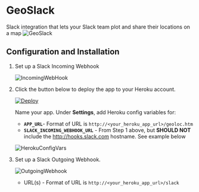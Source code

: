 # GeoSlack
Slack integration that lets your Slack team plot and share their locations on a map
![GeoSlack](https://jfqcza.bn1301.livefilestore.com/y3pQJRaIZBHV3qkhOccesQeGC7mVlBmoicg2hu6oRh3sRQCjvcyGPwVcZAddSmg7VEOY5dmP81L8jDWjSUf6No7ZbPMMMIMYM2CeWnvjpR-J6pey0rjk3sINUpf-i7hnroO4iEVerwR-wlb2GEIRH4b6zv-L9bJVaO7MqEd8qJJ0Ow/00GeoSlack.PNG?psid=1)

## Configuration and Installation

1. Set up a Slack Incoming Webhook 

   ![IncomingWebHook](https://jfqcza.blu.livefilestore.com/y3pS2bZuHnSbgWHHXHpQZS_Bfaa9QhwGB4-yO2RnzmMI7kQABtLps38ZxraFZSYw8zm7sVp2vd5Xl0pFn9EALxS3z-a-XLSTJF9ne7C0MbppA2xKMO8NTaIEIepy2rvu_lkJyG9tW1YVodbJXY9K08hBHU1KiVlNEIypNMdcvXllxQ/SlackWebhookIncoming.PNG?psid=1)

2. Click the button below to deploy the app to your Heroku account.

   [![Deploy](https://www.herokucdn.com/deploy/button.png)](https://heroku.com/deploy)

   Name your app. Under __Settings__, add Heroku config variables for:
   - __`APP_URL`__- Format of URL is `http://<your_heroku_app_url>/geoloc.htm`
   - __`SLACK_INCOMING_WEBHOOK_URL`__ - From Step 1 above, but __SHOULD NOT__ include the http://hooks.slack.com hostname.  See example below
   
    ![HerokuConfigVars](https://jfqcza.bn1301.livefilestore.com/y3p-sakzecAu1p8XW5mFse0YCNfncPLhtr5155-mJPXavSKLdJ3x0aID6lgOU1xLqlKk11BXyszWhB2Ix3vpnEcvnCMfYhxtjVv38zs2cM702oRad_MYOW1j9r6a4MxxnfJnukz2VcSAvEJXSGWFd4JLdKZrhoNwhJot9qy18m7tbM/03GeoSlack.PNG?psid=1)
   
3. Set up a Slack Outgoing Webhook.  

    ![OutgoingWebhook](https://jfqcza.bn1301.livefilestore.com/y3ptDXbbsjVGtWCgMy4W1fc3Jr7i3_HduCha_KtUIan9Q7qrHWfKc7fNrp-k_MOGpy3El1le7yyEvmPnaUDzWEGu460PHdcCaojw2Se0ces7wuN84r82173nSZvtzYLyEjN8BfbJ6VVmZpZwnhdIirKAZSVp-_w9diUn1IvthxzPkQ/SlackWebhookOutgoing.PNG?psid=1)
    
    - URL(s) - Format of URL is `http://<your_heroku_app_url>/slack`